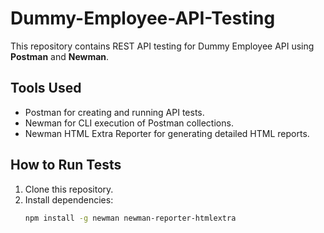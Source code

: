 # Dummy-Employee-API-Testing

This repository contains REST API testing for Dummy Employee API using **Postman** and **Newman**.

## Tools Used
- Postman for creating and running API tests.
- Newman for CLI execution of Postman collections.
- Newman HTML Extra Reporter for generating detailed HTML reports.

## How to Run Tests
1. Clone this repository.
2. Install dependencies:
   ```bash
   npm install -g newman newman-reporter-htmlextra
